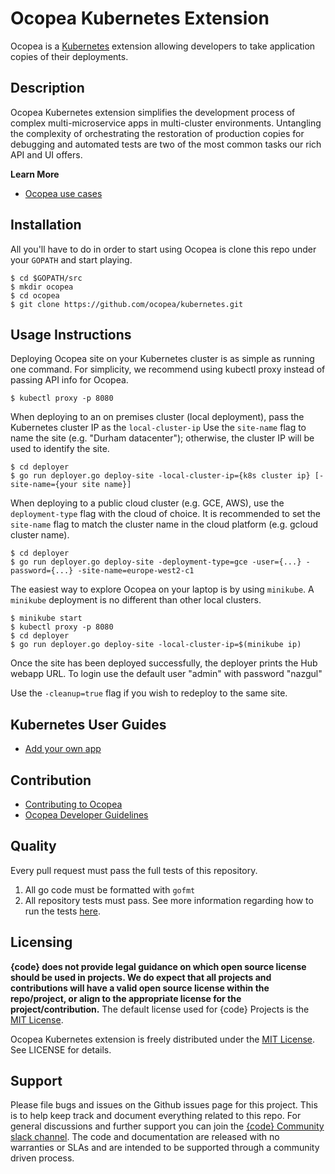 # Ocopea Kubernetes Extension

Ocopea is a [Kubernetes](https://kubernetes.io) extension allowing developers to take application copies of 
their deployments.


## Description
Ocopea Kubernetes extension simplifies the development process of complex multi-microservice apps in multi-cluster 
environments. Untangling the complexity of orchestrating the restoration of production copies for debugging and 
automated tests are two of the most common tasks our rich API and UI offers. 

**Learn More**

* [Ocopea use cases](https://ocopea.github.io/use-cases.html)

## Installation

All you'll have to do in order to start using Ocopea is clone this repo under your `GOPATH` and start playing.

```
$ cd $GOPATH/src
$ mkdir ocopea
$ cd ocopea
$ git clone https://github.com/ocopea/kubernetes.git
```

## Usage Instructions

Deploying Ocopea site on your Kubernetes cluster is as simple as running one command.
For simplicity, we recommend using kubectl proxy instead of passing API info for Ocopea.

```
$ kubectl proxy -p 8080
```

When deploying to an on premises cluster (local deployment), pass the Kubernetes cluster IP as the `local-cluster-ip`
Use the `site-name` flag to name the site (e.g. "Durham datacenter");
otherwise, the cluster IP will be used to identify the site.

```
$ cd deployer
$ go run deployer.go deploy-site -local-cluster-ip={k8s cluster ip} [-site-name={your site name}] 
```

When deploying to a public cloud cluster (e.g. GCE, AWS), use the `deployment-type` flag with the cloud of choice.
It is recommended to set the `site-name` flag to match the cluster name in the cloud platform
(e.g. gcloud cluster name). 

```
$ cd deployer
$ go run deployer.go deploy-site -deployment-type=gce -user={...} -password={...} -site-name=europe-west2-c1 
```

The easiest way to explore Ocopea on your laptop is by using `minikube`. 
A `minikube` deployment is no different than other local clusters.

```
$ minikube start
$ kubectl proxy -p 8080
$ cd deployer
$ go run deployer.go deploy-site -local-cluster-ip=$(minikube ip) 
```

Once the site has been deployed successfully, the deployer prints the Hub webapp URL.
To login use the default user "admin" with password "nazgul"

Use the `-cleanup=true` flag if you wish to redeploy to the same site.

## Kubernetes User Guides

* [Add your own app](docs/add-your-app.md)

## Contribution

* [Contributing to Ocopea](https://github.com/ocopea/documentation/blob/master/docs/contributing.md)
* [Ocopea Developer Guidelines](https://github.com/ocopea/documentation/blob/master/docs/guidelines.md)

## Quality

Every pull request must pass the full tests of this repository.

1. All go code must be formatted with `gofmt`
2. All repository tests must pass. See more information regarding how to run the tests 
[here](https://github.com/ocopea/kubernetes/tree/master/tests).



## Licensing

**{code} does not provide legal guidance on which open source license should be used in projects. 
We do expect that all projects and contributions will have a valid open source license within the repo/project, 
or align to the appropriate license for the project/contribution.** The default license used for {code} Projects 
is the [MIT License](http://codedellemc.com/sampledocs/LICENSE "LICENSE").

Ocopea Kubernetes extension is freely distributed under the 
[MIT License](http://emccode.github.io/sampledocs/LICENSE "LICENSE"). See LICENSE for details.


## Support

Please file bugs and issues on the Github issues page for this project. 
This is to help keep track and document everything related to this repo. 
For general discussions and further support you can join the 
[{code} Community slack channel](http://community.codedellemc.com/). 
The code and documentation are released with no warranties or SLAs and are intended to be supported 
through a community driven process.
